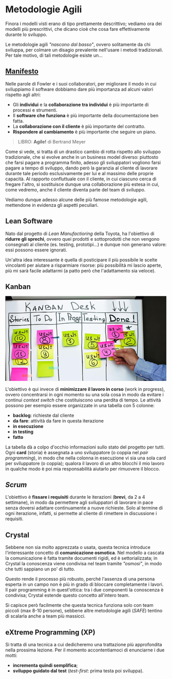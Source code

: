 # Metodologie Agili

Finora i modelli visti erano di tipo prettamente descrittivo; vediamo ora dei modelli più prescrittivi, che dicano cioè che cosa fare effettivamente durante lo sviluppo.

Le metodologie agili _"nascono dal basso"_, ovvero solitamente da chi sviluppa, per colmare un disagio prevalente nell'usare i metodi tradizionali. Per tale motivo, di tali metodologie esiste un...

## [Manifesto](https://agilemanifesto.org/iso/it/manifesto.html)

Nelle parole di Fowler e i suoi collaboratori, per migliorare il modo in cui sviluppiamo il software dobbiamo dare più importanza ad alcuni valori rispetto agli altri:

- Gli __individui__ e la __collaborazione tra individui__ è più importante di processi e strumenti.
- Il __software che funziona__ è più importante della documentazione ben fatta.
- La __collaborazione con il cliente__ è più importante del contratto.
- __Rispondere al cambiamento__ è più importante che seguire un piano.

> LIBRO: __Agile!__ di Bertrand Meyer

Come si vede, si tratta di un drastico cambio di rotta rispetto allo sviluppo tradizionale, che si evolve anche in un business model diverso: piuttosto che farsi pagare a programma finito, adesso gli sviluppatori vogliono farsi pagare a tempo di sviluppo, dando però la garanzia al cliente di lavorare durante tale periodo esclusivamente per lui e al massimo delle proprie capacità. Al rapporto confluttuale con il cliente, in cui ciascuno cerca di fregare l'altro, si sostituisce dunque una collaborazione più estesa in cui, come vedremo, anche il cliente diventa parte del team di sviluppo.

Vediamo dunque adesso alcune delle più famose metodologie agili, mettendone in evidenza gli aspetti peculiari.

## Lean Software

Nato dal progetto di _Lean Manufactioring_ della Toyota, ha l'obiettivo di __ridurre gli sprechi__, ovvero quei prodotti e sottoprodotti che non vengono consegnati al cliente  (es. testing, prototipi...) e dunque non generano valore: essi possono essere ignorati.

Un'altra idea interessante è quella di posticipare il più possibile le scelte vincolanti per aiutare a risparmiare risorse: più possibilità mi lascio aperte, più mi sarà facile adattarmi (a patto però che l'adattamento sia veloce).

## Kanban

![Kanban](/assets/02_kanban.jpg)

L'obiettivo è qui invece di __minimizzare il lavoro in corso__ (work in progress), ovvero concentrarsi in ogni momento su una sola cosa in modo da evitare i continui _context switch_ che costituiscono una perdita di tempo.
Le attività possono per esempio essere organizzate in una tabella con 5 colonne:

- __backlog__: richieste dal cliente
- __da fare__: attività da fare in questa iterazione
- __in esecuzione__
- __in testing__
- __fatto__

La tabella dà a colpo d'occhio informazioni sullo stato del progetto per tutti. Ogni __card__ (storia) è assegnata a uno sviluppatore (o coppia nel _pair programming_), in modo che nella colonna in esecuzione vi sia una sola card per sviluppatore (o coppia); qualora il lavoro di un altro blocchi il mio lavoro in qualche modo è poi mia responsabilità aiutarlo per rimuovere il blocco.

## _Scrum_

L'obiettivo è __fissare i requisiti__ durante le iterazioni (__brevi__, da 2 a 4 settimane), in modo da permettere agli sviluppatori di lavorare in pace senza doversi adattare continuamente a nuove richieste. Solo al termine di ogni iterazione, infatti, si permette al cliente di rimettere in discussione i requisiti.

## Crystal

Sebbene non sia molto apprezzata o usata, questa tecnica introduce l'interessante concetto di __comunicazione osmotica__. Nel modello a cascata la comunicazione è fatta tramite documenti rigidi, ed è settorializzata; in Crystal la conoscenza viene condivisa nel team tramite _"osmosi"_, in modo che tutti sappiano un po' di tutto.

Questo rende il processo più robusto, perché l'assenza di una persona esperta in un campo non è più in grado di bloccare completamente i lavori. Il pair programming è in quest'ottica: tra i due componenti la conoscenza è condivisa; Crystal estende questo concetto all'intero team.

Si capisce però facilmente che questa tecnica funziona solo con team piccoli (max 8-10 persone), sebbene altre metodologie agili (_SAFE_) tentino di scalarla anche a team più massicci.  

## eXtreme Programming (XP)

Si tratta di una tecnica a cui dedicheremo una trattazione più approfondita nella prossima lezione. Per il momento accontentiamoci di enunciarne i due motti:

- __incrementa quindi semplifica__;
- __sviluppo guidato dal test__ (_test-first_: prima testa poi sviluppa).
